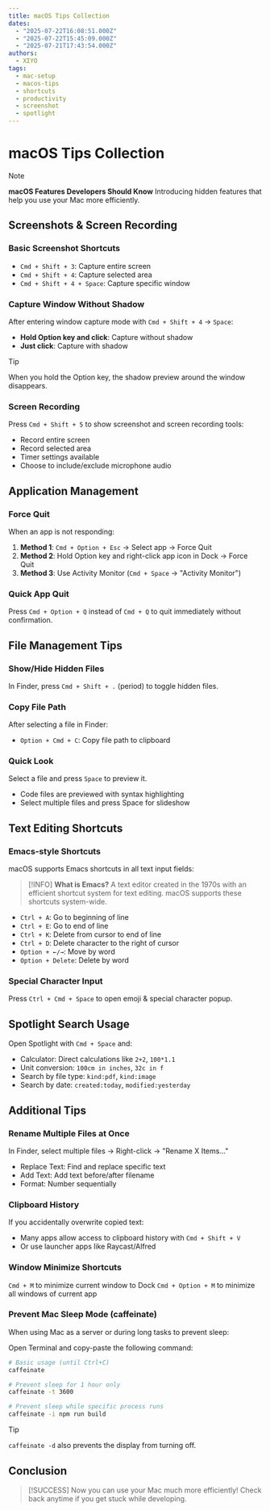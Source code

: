 ```yaml
---
title: macOS Tips Collection
dates:
  - "2025-07-22T16:08:51.000Z"
  - "2025-07-22T15:45:09.000Z"
  - "2025-07-21T17:43:54.000Z"
authors:
  - XIYO
tags:
  - mac-setup
  - macos-tips
  - shortcuts
  - productivity
  - screenshot
  - spotlight
---
```


# macOS Tips Collection

> [!NOTE]
> **macOS Features Developers Should Know**
> Introducing hidden features that help you use your Mac more efficiently.

## Screenshots & Screen Recording

### Basic Screenshot Shortcuts

- `Cmd + Shift + 3`: Capture entire screen
- `Cmd + Shift + 4`: Capture selected area
- `Cmd + Shift + 4 + Space`: Capture specific window

### Capture Window Without Shadow

After entering window capture mode with `Cmd + Shift + 4` → `Space`:

- **Hold Option key and click**: Capture without shadow
- **Just click**: Capture with shadow

> [!TIP]
> When you hold the Option key, the shadow preview around the window disappears.

### Screen Recording

Press `Cmd + Shift + 5` to show screenshot and screen recording tools:

- Record entire screen
- Record selected area
- Timer settings available
- Choose to include/exclude microphone audio

## Application Management

### Force Quit

When an app is not responding:

1. **Method 1**: `Cmd + Option + Esc` → Select app → Force Quit
2. **Method 2**: Hold Option key and right-click app icon in Dock → Force Quit
3. **Method 3**: Use Activity Monitor (`Cmd + Space` → "Activity Monitor")

### Quick App Quit

Press `Cmd + Option + Q` instead of `Cmd + Q` to quit immediately without confirmation.

## File Management Tips

### Show/Hide Hidden Files

In Finder, press `Cmd + Shift + .` (period) to toggle hidden files.

### Copy File Path

After selecting a file in Finder:

- `Option + Cmd + C`: Copy file path to clipboard

### Quick Look

Select a file and press `Space` to preview it.

- Code files are previewed with syntax highlighting
- Select multiple files and press Space for slideshow

## Text Editing Shortcuts

### Emacs-style Shortcuts

macOS supports Emacs shortcuts in all text input fields:

> [!INFO]
> **What is Emacs?**
> A text editor created in the 1970s with an efficient shortcut system for text editing. macOS supports these shortcuts system-wide.

- `Ctrl + A`: Go to beginning of line
- `Ctrl + E`: Go to end of line
- `Ctrl + K`: Delete from cursor to end of line
- `Ctrl + D`: Delete character to the right of cursor
- `Option + ←/→`: Move by word
- `Option + Delete`: Delete by word

### Special Character Input

Press `Ctrl + Cmd + Space` to open emoji & special character popup.

## Spotlight Search Usage

Open Spotlight with `Cmd + Space` and:

- Calculator: Direct calculations like `2+2`, `100*1.1`
- Unit conversion: `100cm in inches`, `32c in f`
- Search by file type: `kind:pdf`, `kind:image`
- Search by date: `created:today`, `modified:yesterday`

## Additional Tips

### Rename Multiple Files at Once

In Finder, select multiple files → Right-click → "Rename X Items..."

- Replace Text: Find and replace specific text
- Add Text: Add text before/after filename
- Format: Number sequentially

### Clipboard History

If you accidentally overwrite copied text:

- Many apps allow access to clipboard history with `Cmd + Shift + V`
- Or use launcher apps like Raycast/Alfred

### Window Minimize Shortcuts

`Cmd + M` to minimize current window to Dock
`Cmd + Option + M` to minimize all windows of current app

### Prevent Mac Sleep Mode (caffeinate)

When using Mac as a server or during long tasks to prevent sleep:

Open Terminal and copy-paste the following command:

```bash
# Basic usage (until Ctrl+C)
caffeinate

# Prevent sleep for 1 hour only
caffeinate -t 3600

# Prevent sleep while specific process runs
caffeinate -i npm run build
```

> [!TIP]
> `caffeinate -d` also prevents the display from turning off.

## Conclusion

> [!SUCCESS]
> Now you can use your Mac much more efficiently!
> Check back anytime if you get stuck while developing.